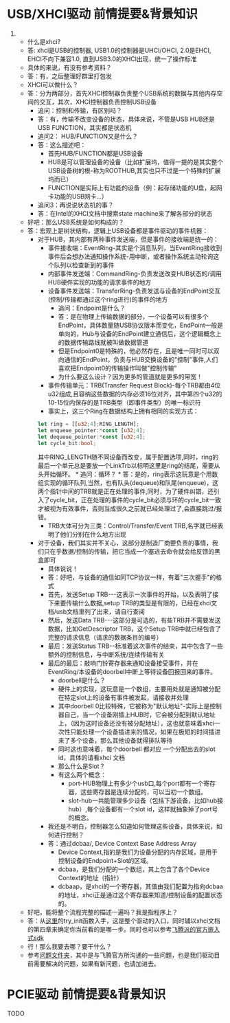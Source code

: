# USB/XHCI驱动 前情提要&背景知识
1. 
    * 什么是xhci?
    * 答: xhci是USB的控制器, USB1.0的控制器是UHCI/OHCI, 2.0是EHCI, EHCI不向下兼容1.0, 直到USB3.0的XHCI出现，统一了操作标准
    * 具体的来说，有没有参考资料？
    * 答：有，之后整理好群里打包发
    * XHCI可以做什么？
    * 答：分为两部分，首先XHCI控制器负责整个USB系统的数据与其他内存空间的交互，其次，XHCI控制器负责控制USB设备
        * 追问：控制和传输，有区别吗？
        * 答：有，传输不改变设备的状态，具体来说，不管是USB HUB还是USB FUNCTION，其实都是状态机
        * 追问2： HUB/FUNCTION又是什么？
        * 答：这么描述吧：
            * 首先HUB/FUNCTION都是USB设备
            * HUB是可以管理设备的设备（比如扩展坞，值得一提的是其实整个USB设备树的根-称为ROOTHUB,其实也只不过是一个特殊的扩展坞而已）
            * FUNCTION是实际上有功能的设备（例：起存储功能的U盘，起网卡功能的USB网卡...）
        * 追问3：再说说状态机的事？
        * 答：在Intel的XHCI文档中搜索state machine来了解各部分的状态
    * 好吧：那么USB系统是如何构成的？
    * 答：宏观上是树状结构，逻辑上USB设备都是事件驱动的事件机器：
        * 对于HUB，其内部有两种事件发送端，但是事件的接收端是统一的：
            * 事件接收端：EventRing-其实是个消息队列，当EventRing接收到事件后会想办法通知操作系统-用中断，或者操作系统主动轮询这个队列以检查新到的事件
            * 内部事件发送端：CommandRing-负责发送改变HUB状态的/调用HUB硬件实现的功能的请求事件的地方
            * 设备事件发送端：TransferRing-负责发送与设备的EndPoint交互(控制/传输都通过这个ring进行)的事件的地方
                * 追问：Endpoint是什么？
                * 答：是在物理上传输数据的部分，一个设备可以有很多个EndPoint，具体数量随USB协议版本而变化，EndPoint一般是单向的，Hub与设备的EndPoint建立通信后，这个逻辑概念上的数据传输路线就被叫做数据管道
                * 但是Endpoint0是特殊的，他必然存在，且是唯一同时可以双向通信的EndPoint，负责与HUB交换设备的"控制"事件,人们喜欢把Endpoint0的传输操作叫做"控制传输"
                * 为什么要这么设计？因为更多的管道就是更多的带宽！
            * 事件传输单元：TRB(Transfer Request Block)-每个TRB都由4位u32组成,且容纳这些数据的内存必须16位对齐，其中第四个u32的10-15位内保存的是TRB类型（即事件类型）的唯一标识符
            * 事实上，这三个Ring在数据结构上拥有相同的实现方式：
            ```rust
            let ring = [[u32;4];RING_LENGTH];
            let enqueue_pointer:*const [u32;4];
            let dequeue_pointer:*const [u32;4];
            let cycle_bit:bool;
            ```
            其中RING_LENGTH随不同设备而改变，属于配置选项,同时，ring的最后一个单元总是要放一个LinkTrb以标明这里是ring的结尾，需要从头开始循环。
                * 追问：循环？
                * 答：是的，ring表示这玩意是个用数组实现的循环队列,当然，也有队头(dequeue)和队尾(enqueue)，这两个指针中间的TRB就是正在处理的事件,同时，为了硬件纠错，还引入了cycle_bit，正在处理的事件的cycle_bit必须与环的cycle_bit一致才被视为有效事件，否则当成很久之前就已经处理过了,会直接跳过/报错。
            * TRB大体可分为三类：Control/Transfer/Event TRB,名字就已经表明了他们分别在什么地方出现
        * 对于设备，我们其实并不关心，这部分是制造厂商要负责的事情，我们只在乎数据/控制的传输，把它当成一个塞进去命令就会给反馈的黑盒即可
            * 具体说说！
            * 答：好吧，与设备的通信如同TCP协议一样，有着"三次握手"的格式
            * 首先，发送Setup TRB---这表示一次事件的开始，以及表明了接下来要传输什么数据,setup TRB的类型是有限的，已经在xhci文档/usb文档里列了出来，请自行查阅
            * 然后，发送Data TRB---这部分是可选的，有些TRB并不需要发送数据，比如GetDescriptor TRB，这个Setup TRB中就已经包含了完整的请求信息（请求的数据条目的编号）
            * 最后：发送Status TRB--标准着这次事件的结束，其中包含了一些额外的控制信息，与中断系统/连续传输有关
            * 最后的最后：敲响门铃寄存器来通知设备接受事件，并在EventRing/本设备的doorbell中断上等待设备回报回来的事件。
                * doorbell是什么？
                * 硬件上的实现，这玩意是一个数组，主要用处就是通知被分配在特定slot上的设备有事件被发起，请接收并处理
                * 其中doorbell 0比较特殊，它被称为"默认地址"-实际上是控制器自己，当一个设备刚插上HUB时，它会被分配到默认地址上，（因为这时设备还没有被分配地址），这也就意味着xhci一次性只能处理一个设备插进来的情况，如果在极短的时间插进来了多个设备，那么其他设备就得排队等待
                * 同时这也意味着，每个doorbell 都对应 一个分配出去的slot id，具体的请看xhci 文档
                * 那么什么是Slot？
                * 有这么两个概念：
                    * port-HUB物理上有多少个usb口,每个port都有一个寄存器，这些寄存器是连续分配的，可以当初一个数组。
                    * slot-hub一共能管理多少设备（包括下游设备，比如hub接hub）,每个设备都有一个slot id，这样就抽象掉了port号的概念。
            * 我还是不明白，控制器怎么知道如何管理这些设备，具体来说，如何进行控制？
            * 答：通过dcbaa/, Device Context Base Address Array
                * Device Context,指的是我们为设备分配的内存区域，是用于控制设备的Endpoint+Slot的区域。
                * dcbaa，是我们分配的一个数组，其上包含了各个Device Context的地址（指针）
                * dcbaap，是xhci的一个寄存器，其值由我们配置为指向dcbaa的地址，xhci正是通过这个寄存器来知道/控制设备的配置状态的。
    * 好吧，能将整个流程完整的描述一遍吗？我是指程序上？
    * 答：从[这里](../src/lib.rs)的try_init函数入手，这是整个驱动的入口，同时辅以xhci文档的第四章来确定你当前看的是哪一步。同时也可以参考[飞腾派的官方嵌入式sdk](https://gitee.com/phytium_embedded/phytium-standalone-sdk)
    * 行！那么我要去哪？要干什么？
    * 参考[问题文件夹](../question)，其中是与飞腾官方所沟通的一些问题，也是我们驱动目前需要解决的问题，如果有新问题，也请加进去。

# PCIE驱动 前情提要&背景知识
TODO

